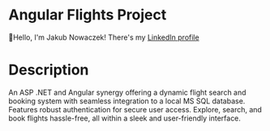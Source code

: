 # Angular Flights Project
  👋Hello, I'm Jakub Nowaczek!
    There's my [LinkedIn profile](https://www.linkedin.com/in/jakub-nowaczek-a8b446247/)
   
# Description

An ASP .NET and Angular synergy offering a dynamic flight search and booking system with seamless integration to a local MS SQL database.
Features robust authentication for secure user access.
Explore, search, and book flights hassle-free, all within a sleek and user-friendly interface.
